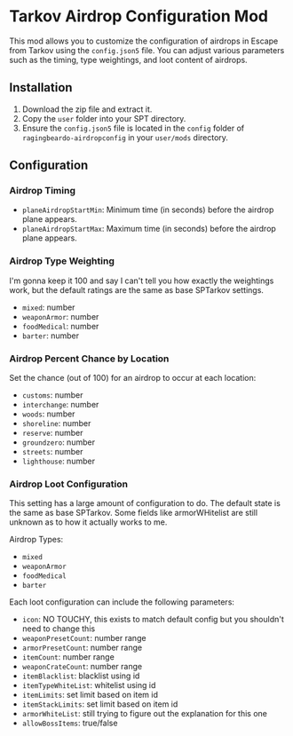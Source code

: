 # Tarkov Airdrop Configuration Mod

This mod allows you to customize the configuration of airdrops in Escape from Tarkov using the `config.json5` file. You can adjust various parameters such as the timing, type weightings, and loot content of airdrops.

## Installation

1. Download the zip file and extract it.
2. Copy the `user` folder into your SPT directory.
3. Ensure the `config.json5` file is located in the `config` folder of `ragingbeardo-airdropconfig` in your `user/mods` directory.

## Configuration

### Airdrop Timing

- `planeAirdropStartMin`: Minimum time (in seconds) before the airdrop plane appears.
- `planeAirdropStartMax`: Maximum time (in seconds) before the airdrop plane appears.

### Airdrop Type Weighting

I'm gonna keep it 100 and say I can't tell you how exactly the weightings work, but the default ratings are the same as base SPTarkov settings.

- `mixed`: number
- `weaponArmor`: number
- `foodMedical`: number
- `barter`: number

### Airdrop Percent Chance by Location

Set the chance (out of 100) for an airdrop to occur at each location:

- `customs`: number
- `interchange`: number
- `woods`: number
- `shoreline`: number
- `reserve`: number
- `groundzero`: number
- `streets`: number
- `lighthouse`: number

### Airdrop Loot Configuration

This setting has a large amount of configuration to do. The default state is the same as base SPTarkov. Some fields like armorWHitelist are still unknown as to how it actually works to me. 

Airdrop Types:
- `mixed`
- `weaponArmor`
- `foodMedical`
- `barter`

Each loot configuration can include the following parameters:

- `icon`: NO TOUCHY, this exists to match default config but you shouldn't need to change this
- `weaponPresetCount`: number range
- `armorPresetCount`: number range
- `itemCount`: number range
- `weaponCrateCount`: number range
- `itemBlacklist`: blacklist using id
- `itemTypeWhiteList`: whitelist using id
- `itemLimits`: set limit based on item id
- `itemStackLimits`: set limit based on item id
- `armorWhiteList`: still trying to figure out the explanation for this one
- `allowBossItems`: true/false